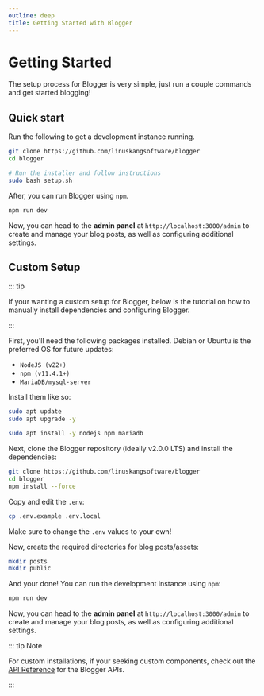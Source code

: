 ```yaml
---
outline: deep
title: Getting Started with Blogger
---
```


# Getting Started

The setup process for Blogger is very simple, just run a couple commands and get started blogging!

## Quick start

Run the following to get a development instance running.

```bash
git clone https://github.com/linuskangsoftware/blogger
cd blogger

# Run the installer and follow instructions
sudo bash setup.sh
```

After, you can run Blogger using ``npm``.

```bash
npm run dev
```

Now, you can head to the **admin panel** at ``http://localhost:3000/admin`` to create and manage your blog posts, as well as configuring additional settings.

## Custom Setup

::: tip

If your wanting a custom setup for Blogger, below is the tutorial on how to manually install dependencies and configuring Blogger.

:::

First, you'll need the following packages installed. Debian or Ubuntu is the preferred OS for future updates:

- ``NodeJS (v22+)``
- ``npm (v11.4.1+)``
- ``MariaDB/mysql-server``

Install them like so:

```bash
sudo apt update
sudo apt upgrade -y

sudo apt install -y nodejs npm mariadb
```

Next, clone the Blogger repository (ideally v2.0.0 LTS) and install the dependencies:

```bash
git clone https://github.com/linuskangsoftware/blogger
cd blogger
npm install --force
```

Copy and edit the ``.env``:

```bash
cp .env.example .env.local
```

Make sure to change the ``.env`` values to your own!

Now, create the required directories for blog posts/assets:

```bash
mkdir posts
mkdir public
```

And your done! You can run the development instance using ``npm``:

```bash
npm run dev
```

Now, you can head to the **admin panel** at ``http://localhost:3000/admin`` to create and manage your blog posts, as well as configuring additional settings.

::: tip Note

For custom installations, if your seeking custom components, check out the [API Reference](/utils/apis) for the Blogger APIs.

:::